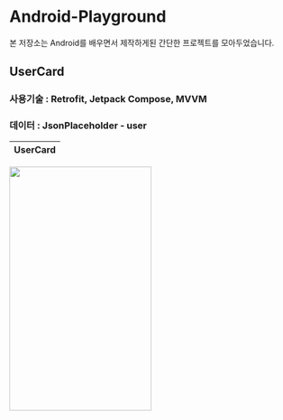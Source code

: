 # Android-Playground

본 저장소는 Android를 배우면서 제작하게된 간단한 프로젝트를 모아두었습니다.

## UserCard
### 사용기술 : Retrofit, Jetpack Compose, MVVM
### 데이터 : JsonPlaceholder - user
| UserCard |
|---|
<img width="252" height="432" src="https://github.com/himchan05/Android-Playground/assets/80749921/7bb5deae-44c8-4be9-9f71-9d61b937e9e8">
